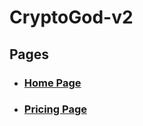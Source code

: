# CryptoGod-v2

## Pages 
- ### [Home Page]
- ### [Pricing Page]


[Home Page]: https://cryptogod-v2.netlify.app
[Pricing Page]: https://cryptogod-v2.netlify.app/pricing.html

